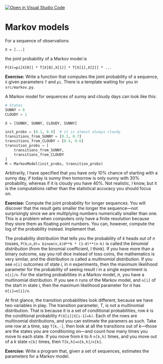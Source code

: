 [![Open in Visual Studio Code](https://classroom.github.com/assets/open-in-vscode-c66648af7eb3fe8bc4f294546bfd86ef473780cde1dea487d3c4ff354943c9ae.svg)](https://classroom.github.com/online_ide?assignment_repo_id=9186546&assignment_repo_type=AssignmentRepo)
# Markov models

For a sequence of observations

```
X = [...]
```


the joint probability of a Markov model is

```
P(X)=pi[X[0]] * T[X[0],X[1]] * T[X[1],X[2]] * ...
```

**Exercise:** Write a function that computes the joint probability of a sequence, `X` given parameters `T` and `pi`. There is a template waiting for you in `src/markov.py`.


A Markov model for sequences of sunny and cloudy days can look like this:

```python
# States
SUNNY = 0
CLOUDY = 1

X = [SUNNY, SUNNY, CLOUDY, SUNNY]

init_probs = [0.1, 0.9]  # it is almost always cloudy
transitions_from_SUNNY = [0.3, 0.7]
transitions_from_CLOUDY = [0.4, 0.6]
transition_probs = [
    transitions_from_SUNNY,
    transitions_from_CLOUDY
]
M = MarkovModel(init_probs, transition_probs)
```


Arbitrarily, I have specified that you have only 10% chance of starting with a sunny day, if today is sunny then tomorrow is only sunny with 30% probability, whereas if it is cloudy you have 40%. Not realistic, I know, but it is the computations rather than the statistical accuracy you should focus on.

**Exercise:** Compute the joint probability for longer sequences. You will discover that the result gets smaller the longer the sequence—not surprisingly since we are multiplying numbers numerically smaller than one. This is a problem when computers only have a finite resolution because they store them as floating point numbers. You can, however, compute the log of the probability instead. Implement that.

The probability distribution that tells you the probability of *k* heads out of *n* tosses, `P(k;n,𝜃)= binom(n,k)𝜃**k * (1-𝜃)**(n-k)` is called the *binomial distribution* (from the binomial coefficient, I think). If you have more than a binary outcome, say you roll dice instead of toss coins, the mathematics is very similar, and the distribution is called a *multinomial distribution*. If you see `n[i]` outcomes of state *i*, in *n* experiments, then the maximum likelihood parameter for the probability of seeing result *i* in a single experiment is `n[i]/n`. For the starting probabilities in a Markov model, 𝜋, you have a multinomial distribution. If you see *n* runs of the Markov model, and `n[i]` of the start in state *i*, then the maximum likelihood parameter for 𝜋 has `𝜋[i]=n[i]/n`.

At first glance, the transition probabilities look different, because we have two variables in play. The transition parameter, *T*, is not a multinomial distribution. That is because it is a set of conditional probabilities, row *k* is the conditional probability `P(X[i]|X[i-1]=k)`. Each of the rows are multinomial distributions, and you can estimate the paramers as such. Take one row at a time, say `T[k,-]`, then look at all the transitions out of *k*—those are the states you are conditioning on—and count how many times you move to each state. If you move from *k* to *h* `n[k,h]` times, and you move out of a *k* state `n[k]` times, then `T[k,h]=n[k,h]/n[k]`.

**Exercise:** Write a program that, given a set of sequences, estimates the parameters for a Markov model.